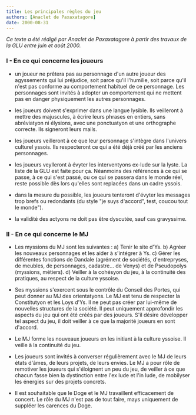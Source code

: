 ```yaml
---
title: Les principales règles du jeu
authors: [Anaclet de Paxaxatagore]
date: 2000-08-31
---
```


_Ce texte a été rédigé par Anaclet de Paxaxatagore à partir des travaux de la GLU entre juin et août 2000._

### I - En ce qui concerne les joueurs

- un joueur ne prêtera pas au personnage d'un autre joueur des agyssements qui lui préjudice, soit parce qu'il l'humilie, soit parce qu'il n'est pas conforme au comportement habituel de ce personnage.
Les personnages sont invités à adopter un comportement qui ne mettent pas en danger physiquement les autres personnages.
- les joueurs doivent s'exprimer dans une langue lysible. Ils veilleront à mettre des majuscules, à écrire leurs phrases en entiers, sans abréviatyon ni élysions, avec une ponctuatyon et une orthographe correcte. Ils signeront leurs mails.

- les joueurs veilleront à ce que leur personnage s'intègre dans l'univers culturel yssois. Ils respecteront ce qui a été déjà créé par les anciens personnages.

- les joueurs veylleront à évyter les interventyons ex-lude sur la lyste. La liste de la GLU est faite pour ça. Néanmoins des références à ce qui se passe, à ce qui s'est passé, ou ce qui se passera dans le monde réel, reste possible dès lors qu'elles sont replacées dans un cadre yssois.

- dans la mesure du possible, les joueurs tenteront d'évyter les messages trop brefs ou redondants (du style "je suys d'accord", test, coucou tout le monde").

- la validité des actyons ne doit pas être dyscutée, sauf cas gravyssime.

### II - En ce qui concerne le MJ

- Les myssions du MJ sont les suivantes :
    a) Tenir le site d'Ys.
    b) Agréer les nouveaux personnages et les aider à s'intégrer à Ys.
    c) Gérer les différentes fonctions de Dandale (agrément de sociétés, d'entrepryses, de meubles, de personnages, cadastre... de Venys) et de Pseudopolys (myssions, métiers).
    d) Veiller à la cohésyon du jeu, à la continuité des pratiques, au respect de la culture yssoise.
- Ses myssions s'exercent sous le contrôle du Conseil des Portes, qui peut donner au MJ des orientatyons. Le MJ est tenu de respecter la Constitutyon et les Loys d'Ys. Il ne peut pas créer par lui-même de nouvelles structures de la société. Il peut uniquement approfondir les aspects du jeu qui ont été créés par des joueurs. S'il désire développer tel aspect du jeu, il doit veiller à ce que la majorité joueurs en sont d'accord.
- Le MJ forme les nouveaux joueurs en les initiant à la culture yssoise. Il veille à la continuité du jeu.

- Les joueurs sont invités à converser régulièrement avec le MJ de leurs états d'âmes, de leurs projets, de leurs envies. Le MJ a pour rôle de remotiver les joueurs qui s'éloignent un peu du jeu, de veiller à ce que chacun fasse bien la dystinction entre l'ex lude et l'in lude, de mobilyser les énergies sur des projets concrets.

- Il est souhaitable que le Doge et le MJ travaillent efficacement de concert. Le rôle du MJ n'est pas de tout faire, mays uniquement de suppléer les carences du Doge.
